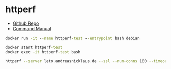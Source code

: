 # httperf

- [Github Repo](https://github.com/httperf/httperf)
- [Command Manual](https://manpages.debian.org/testing/httperf/httperf.1.en.html)


```cmd
docker run -it --name httperf-test --entrypoint bash debian

docker start httperf-test
docker exec -it httperf-test bash
```

```bash
httperf --server leto.andreasnicklaus.de --ssl --num-conns 100 --timeout 1
```